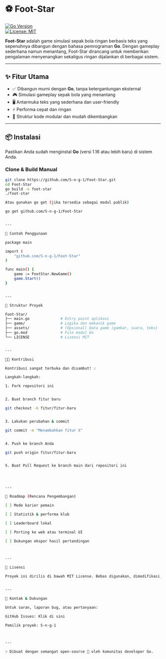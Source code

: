 
# ⚽ Foot-Star

[![Go Version](https://img.shields.io/badge/Go-1.16+-blue)](https://golang.org/)  
[![License: MIT](https://img.shields.io/badge/License-MIT-green.svg)](LICENSE)

**Foot-Star** adalah game simulasi sepak bola ringan berbasis teks yang sepenuhnya dibangun dengan bahasa pemrograman **Go**. Dengan gameplay sederhana namun menantang, Foot-Star dirancang untuk memberikan pengalaman menyenangkan sekaligus ringan dijalankan di berbagai sistem.

---

## ✨ Fitur Utama

- ✅ Dibangun murni dengan **Go**, tanpa ketergantungan eksternal
- 🎮 Simulasi gameplay sepak bola yang menantang
- 🖥️ Antarmuka teks yang sederhana dan user-friendly
- ⚡ Performa cepat dan ringan
- 💼 Struktur kode modular dan mudah dikembangkan

---

## 📦 Instalasi

Pastikan Anda sudah menginstal **Go** (versi 1.16 atau lebih baru) di sistem Anda.

### Clone & Build Manual

```bash
git clone https://github.com/S-n-g-1/Foot-Star.git
cd Foot-Star
go build -o foot-star
./foot-star

Atau gunakan go get (jika tersedia sebagai modul publik)

go get github.com/S-n-g-1/Foot-Star


---

🚀 Contoh Penggunaan

package main

import (
    "github.com/S-n-g-1/Foot-Star"
)

func main() {
    game := FootStar.NewGame()
    game.Start()
}


---

📁 Struktur Proyek

Foot-Star/
├── main.go              # Entry point aplikasi
├── game/                # Logika dan mekanik game
├── assets/              # (Opsional) Data game (gambar, suara, teks)
├── go.mod               # File modul Go
└── LICENSE              # Lisensi MIT


---

🧑‍💻 Kontribusi

Kontribusi sangat terbuka dan disambut! 💡

Langkah-langkah:

1. Fork repositori ini


2. Buat branch fitur baru

git checkout -b fitur/fitur-baru


3. Lakukan perubahan & commit

git commit -m "Menambahkan fitur X"


4. Push ke branch Anda

git push origin fitur/fitur-baru


5. Buat Pull Request ke branch main dari repositori ini




---

🚧 Roadmap (Rencana Pengembangan)

[ ] Mode karier pemain

[ ] Statistik & performa klub

[ ] Leaderboard lokal

[ ] Porting ke web atau terminal UI

[ ] Dukungan ekspor hasil pertandingan



---

📄 Lisensi

Proyek ini dirilis di bawah MIT License. Bebas digunakan, dimodifikasi, dan dibagikan.


---

🙋 Kontak & Dukungan

Untuk saran, laporan bug, atau pertanyaan:

GitHub Issues: Klik di sini

Pemilik proyek: S-n-g-1



---

> Dibuat dengan semangat open-source 💙 oleh komunitas developer Go.


